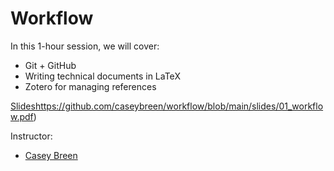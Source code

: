 # Workflow

In this 1-hour session, we will cover: 

- Git + GitHub
- Writing technical documents in LaTeX
- Zotero for managing references

[Slides](https://github.com/caseybreen/workflow/blob/main/slides/01_workflow.pdf)https://github.com/caseybreen/workflow/blob/main/slides/01_workflow.pdf)


Instructor: 

* [Casey Breen](caseybreen.com)

